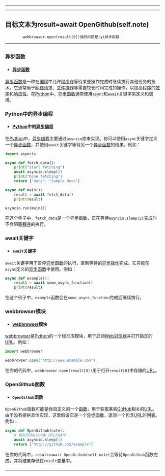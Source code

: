 # 
___
___
## 目标文本为result=await OpenGithub(self.note)
            webbrowser.open(result[0])我的问题是:yi异步函数
___
## 
### 异步函数
- #### [异步函数](https://zh.wikipedia.org/wiki/异步函数)
[异步函数](https://zh.wikipedia.org/wiki/异步函数)是一种在[编程](https://zh.wikipedia.org/wiki/编程)中允许[程序](https://zh.wikipedia.org/wiki/程序)在等待某些操作完成时继续执行其他任务的技术。它通常用于[网络请求](https://zh.wikipedia.org/wiki/网络请求)、[文件操作](https://zh.wikipedia.org/wiki/文件操作)等需要较长时间完成的操作，以提高[程序](https://zh.wikipedia.org/wiki/程序)的[效率](https://zh.wikipedia.org/wiki/效率)和[响应性](https://zh.wikipedia.org/wiki/响应性)。在[Python](https://zh.wikipedia.org/wiki/Python)中，[异步函数](https://zh.wikipedia.org/wiki/异步函数)通常使用`async`和`await`关键字来定义和调用。
###  
### Python中的异步编程
- #### [Python](https://zh.wikipedia.org/wiki/Python)中的[异步编程](https://zh.wikipedia.org/wiki/异步编程)
在[Python](https://zh.wikipedia.org/wiki/Python)中，[异步编程](https://zh.wikipedia.org/wiki/异步编程)主要通过`asyncio`库来实现。你可以使用`async`关键字定义一个[异步函数](https://zh.wikipedia.org/wiki/异步函数)，并使用`await`关键字等待另一个[异步函数](https://zh.wikipedia.org/wiki/异步函数)的结果。例如：
```python
import asyncio

async def fetch_data():
    print("Start fetching")
    await asyncio.sleep(2)
    print("Done fetching")
    return {"data": "Sample data"}

async def main():
    result = await fetch_data()
    print(result)

asyncio.run(main())
```
在这个例子中，`fetch_data`是一个[异步函数](https://zh.wikipedia.org/wiki/异步函数)，它在等待`asyncio.sleep(2)`完成时不会阻塞[程序](https://zh.wikipedia.org/wiki/程序)的执行。
###  
### await关键字
- #### `await`关键字
`await`关键字用于暂停[异步函数](https://zh.wikipedia.org/wiki/异步函数)的执行，直到等待的[异步操作](https://zh.wikipedia.org/wiki/异步操作)完成。它只能在`async`定义的[异步函数](https://zh.wikipedia.org/wiki/异步函数)中使用。例如：
```python
async def example():
    result = await some_async_function()
    print(result)
```
在这个例子中，`example`函数会在`some_async_function`完成后继续执行。
###  
### webbrowser模块
- #### [webbrowser](https://zh.wikipedia.org/wiki/webbrowser)模块
[webbrowser](https://zh.wikipedia.org/wiki/webbrowser)是[Python](https://zh.wikipedia.org/wiki/Python)的一个标准库模块，用于启动[Web浏览器](https://zh.wikipedia.org/wiki/Web浏览器)并打开指定的[URL](https://zh.wikipedia.org/wiki/URL)。例如：
```python
import webbrowser

webbrowser.open("http://www.example.com")
```
在你的代码中，`webbrowser.open(result[0])`用于打开`result[0]`中存储的[URL](https://zh.wikipedia.org/wiki/URL)。
###  
### OpenGithub函数
- #### `OpenGithub`函数
`OpenGithub`函数可能是你自定义的一个[函数](https://zh.wikipedia.org/wiki/函数)，用于获取某些[GitHub](https://zh.wikipedia.org/wiki/GitHub)相关的[URL](https://zh.wikipedia.org/wiki/URL)。由于没有提供具体实现，这里假设它是一个[异步函数](https://zh.wikipedia.org/wiki/异步函数)，返回一个包含[URL](https://zh.wikipedia.org/wiki/URL)的[列表](https://zh.wikipedia.org/wiki/列表)。例如：
```python
async def OpenGithub(note):
    # 模拟获取GitHub URL的操作
    await asyncio.sleep(1)
    return ["http://github.com/example"]
```
在你的代码中，`result=await OpenGithub(self.note)`会等待`OpenGithub`函数完成，并将结果存储在`result`变量中。
### 
___
